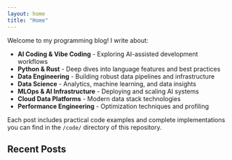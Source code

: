 ```yaml
---
layout: home
title: "Home"
---
```


Welcome to my programming blog! I write about:

- **AI Coding & Vibe Coding** - Exploring AI-assisted development workflows
- **Python & Rust** - Deep dives into language features and best practices  
- **Data Engineering** - Building robust data pipelines and infrastructure
- **Data Science** - Analytics, machine learning, and data insights
- **MLOps & AI Infrastructure** - Deploying and scaling AI systems
- **Cloud Data Platforms** - Modern data stack technologies
- **Performance Engineering** - Optimization techniques and profiling

Each post includes practical code examples and complete implementations you can find in the `/code/` directory of this repository.

## Recent Posts
